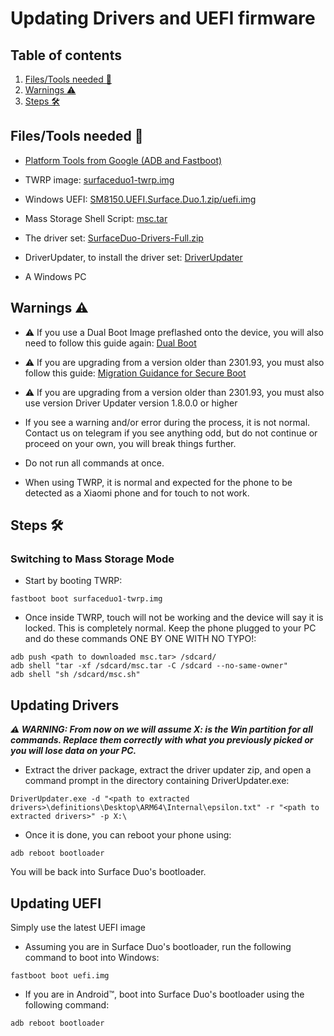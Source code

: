 # Updating Drivers and UEFI firmware

## Table of contents
1. [Files/Tools needed 📃](#filestools-needed-📃)
2. [Warnings ⚠️](#warnings-⚠️)
4. [Steps 🛠️](#steps-🛠️)

## Files/Tools needed 📃
- [Platform Tools from Google (ADB and Fastboot)](https://developer.android.com/studio/releases/platform-tools)

- TWRP image: [surfaceduo1-twrp.img](https://github.com/WOA-Project/SurfaceDuo-Guides/raw/main/InstallWindows/Files/surfaceduo1-twrp.img)

- Windows UEFI: [SM8150.UEFI.Surface.Duo.1.zip/uefi.img](https://github.com/WOA-Project/SurfaceDuoPkg/releases/latest)

- Mass Storage Shell Script: [msc.tar](https://github.com/WOA-Project/SurfaceDuo-Guides/raw/main/InstallWindows/Files/msc.tar)

- The driver set: [SurfaceDuo-Drivers-Full.zip](https://github.com/WOA-Project/SurfaceDuo-Drivers/releases/latest)

- DriverUpdater, to install the driver set: [DriverUpdater](https://github.com/WOA-Project/DriverUpdater/releases/latest)

- A Windows PC

## Warnings ⚠️

- ⚠️ If you use a Dual Boot Image preflashed onto the device, you will also need to follow this guide again: [Dual Boot](../InstallWindows/DualBoot-SurfaceDuo1.md)

- ⚠️ If you are upgrading from a version older than 2301.93, you must also follow this guide: [Migration Guidance for Secure Boot](MigrationGuidanceForSecureBoot.md)

- ⚠️ If you are upgrading from a version older than 2301.93, you must also use version Driver Updater version 1.8.0.0 or higher

- If you see a warning and/or error during the process, it is not normal. Contact us on telegram if you see anything odd, but do not continue or proceed on your own, you will break things further.

- Do not run all commands at once.

- When using TWRP, it is normal and expected for the phone to be detected as a Xiaomi phone and for touch to not work.

## Steps 🛠️

### Switching to Mass Storage Mode

- Start by booting TWRP:

```batch
fastboot boot surfaceduo1-twrp.img
```

- Once inside TWRP, touch will not be working and the device will say it is locked. This is completely normal. Keep the phone plugged to your PC and do these commands ONE BY ONE WITH NO TYPO!:

```batch
adb push <path to downloaded msc.tar> /sdcard/
adb shell "tar -xf /sdcard/msc.tar -C /sdcard --no-same-owner"
adb shell "sh /sdcard/msc.sh"
```

## Updating Drivers

**_⚠️ WARNING: From now on we will assume X: is the Win partition for all commands. Replace them correctly with what you previously picked or you will lose data on your PC._**

- Extract the driver package, extract the driver updater zip, and open a command prompt in the directory containing DriverUpdater.exe:

```batch
DriverUpdater.exe -d "<path to extracted drivers>\definitions\Desktop\ARM64\Internal\epsilon.txt" -r "<path to extracted drivers>" -p X:\
```

- Once it is done, you can reboot your phone using:

```batch
adb reboot bootloader
```

You will be back into Surface Duo's bootloader.

## Updating UEFI

Simply use the latest UEFI image

- Assuming you are in Surface Duo's bootloader, run the following command to boot into Windows:

```batch
fastboot boot uefi.img
```

- If you are in Android™, boot into Surface Duo's bootloader using the following command:


```batch
adb reboot bootloader
```